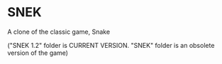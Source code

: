 # SNEK
A clone of the classic game, Snake

("SNEK 1.2" folder is CURRENT VERSION. "SNEK" folder is an obsolete version of the game)
